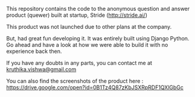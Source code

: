 This repository contains the code to the anonymous question and answer product (quewer) built at startup, Stride (http://stride.ai/)

This product was not launched due to other plans at the company. 

But, had great fun developing it. It was entirely built using Django Python. Go ahead and have a look at how we were able to build it with no experience back then.

If you have any doubts in any parts, you can contact me at kruthika.vishwa@gmail.com

You can also find the screenshots of the product here  : https://drive.google.com/open?id=0B1Tz4Q87zKbJSXRpRDF1QXlGbGc 
